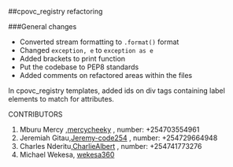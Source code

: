 ##cpovc_registry refactoring

###General changes

- Converted stream formatting to `.format()` format
- Changed `exception, e` to `exception as e`
- Added brackets to print function
- Put the codebase to PEP8 standards
- Added comments on refactored areas within the files

In cpovc_registry templates,
added ids on div tags containing label elements to match for attributes.

CONTRIBUTORS

1. Mburu Mercy ,[mercycheeky](https://github.com/mercycheeky) , number: +254703554961
2. Jeremiah Gitau,[Jeremy-code254](https://github.com/Jeremy-code254) , number: +254729664948
3. Charles Nderitu,[CharlieAlbert](https://github.com/CharlieAlbert) , number: +254741773276
4. Michael Wekesa, [wekesa360](https://github.com/wekesa360)
